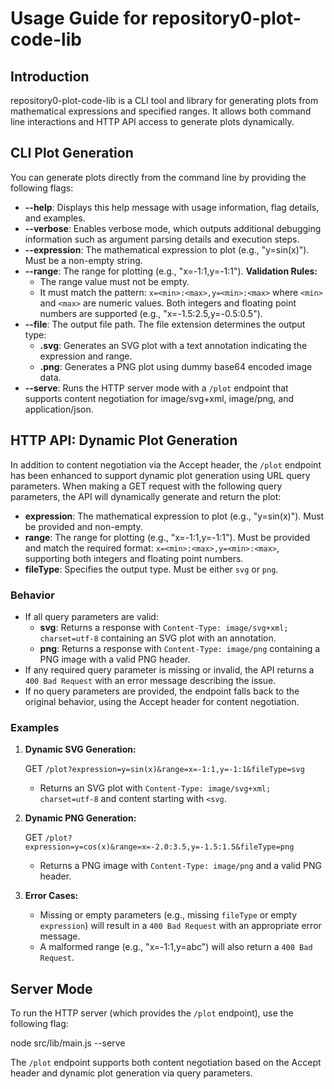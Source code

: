 # Usage Guide for repository0-plot-code-lib

## Introduction

repository0-plot-code-lib is a CLI tool and library for generating plots from mathematical expressions and specified ranges. It allows both command line interactions and HTTP API access to generate plots dynamically.

## CLI Plot Generation

You can generate plots directly from the command line by providing the following flags:

- **--help**: Displays this help message with usage information, flag details, and examples.
- **--verbose**: Enables verbose mode, which outputs additional debugging information such as argument parsing details and execution steps.
- **--expression**: The mathematical expression to plot (e.g., "y=sin(x)"). Must be a non-empty string.
- **--range**: The range for plotting (e.g., "x=-1:1,y=-1:1"). **Validation Rules:**
  - The range value must not be empty.
  - It must match the pattern: `x=<min>:<max>,y=<min>:<max>` where `<min>` and `<max>` are numeric values. Both integers and floating point numbers are supported (e.g., "x=-1.5:2.5,y=-0.5:0.5").
- **--file**: The output file path. The file extension determines the output type:
  - **.svg**: Generates an SVG plot with a text annotation indicating the expression and range.
  - **.png**: Generates a PNG plot using dummy base64 encoded image data.
- **--serve**: Runs the HTTP server mode with a `/plot` endpoint that supports content negotiation for image/svg+xml, image/png, and application/json.

## HTTP API: Dynamic Plot Generation

In addition to content negotiation via the Accept header, the `/plot` endpoint has been enhanced to support dynamic plot generation using URL query parameters. When making a GET request with the following query parameters, the API will dynamically generate and return the plot:

- **expression**: The mathematical expression to plot (e.g., "y=sin(x)"). Must be provided and non-empty.
- **range**: The range for plotting (e.g., "x=-1:1,y=-1:1"). Must be provided and match the required format: `x=<min>:<max>,y=<min>:<max>`, supporting both integers and floating point numbers.
- **fileType**: Specifies the output type. Must be either `svg` or `png`.

### Behavior

- If all query parameters are valid:
  - **svg**: Returns a response with `Content-Type: image/svg+xml; charset=utf-8` containing an SVG plot with an annotation.
  - **png**: Returns a response with `Content-Type: image/png` containing a PNG image with a valid PNG header.
- If any required query parameter is missing or invalid, the API returns a `400 Bad Request` with an error message describing the issue.
- If no query parameters are provided, the endpoint falls back to the original behavior, using the Accept header for content negotiation.

### Examples

1. **Dynamic SVG Generation:**

   GET `/plot?expression=y=sin(x)&range=x=-1:1,y=-1:1&fileType=svg`

   - Returns an SVG plot with `Content-Type: image/svg+xml; charset=utf-8` and content starting with `<svg`.

2. **Dynamic PNG Generation:**

   GET `/plot?expression=y=cos(x)&range=x=-2.0:3.5,y=-1.5:1.5&fileType=png`

   - Returns a PNG image with `Content-Type: image/png` and a valid PNG header.

3. **Error Cases:**

   - Missing or empty parameters (e.g., missing `fileType` or empty `expression`) will result in a `400 Bad Request` with an appropriate error message.
   - A malformed range (e.g., "x=-1:1,y=abc") will also return a `400 Bad Request`.

## Server Mode

To run the HTTP server (which provides the `/plot` endpoint), use the following flag:

   node src/lib/main.js --serve

The `/plot` endpoint supports both content negotiation based on the Accept header and dynamic plot generation via query parameters.
